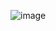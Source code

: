 
![image](https://github.com/ohknewit/ohknewit/assets/113882749/35ffaa0c-57c2-40cb-bdc8-3e8cc28241ef)


<!--
**ohknewit/ohknewit** is a ✨ _special_ ✨ repository because its `README.md` (this file) appears on your GitHub profile.

Here are some ideas to get you started:

- 🔭 I’m currently working on ...
- 🌱 I’m currently learning ...
- 👯 I’m looking to collaborate on ...
- 🤔 I’m looking for help with ...
- 💬 Ask me about ...
- 📫 How to reach me: ...
- 😄 Pronouns: ...
- ⚡ Fun fact: ...
-->
